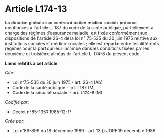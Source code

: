 # Article L174-13

La dotation globale des centres d'action médico-sociale précoce mentionnés à l'article L. 187 du code de la santé publique,
partiellement à charge des régimes d'assurance maladie, est fixée conformément aux dispositions de l'article 26-4 de la loi
n° 75-535 du 30 juin 1975 relative aux institutions sociales et médico-sociales ; elle est répartie entre les différents
régimes pour la part qui leur incombe dans les conditions fixées par les deuxième et troisième alinéas de l'article L. 174-8
du présent code.

**Liens relatifs à cet article**

_Cite_:

  - Loi n°75-535 du 30 juin 1975 - art. 26-4 (Ab)
  - Code de la santé publique - art. L187 (M)
  - Code de la sécurité sociale. - art. L174-8 (M)

_Codifié par_:

  - Décret n°85-1353 1985-12-17

_Créé par_:

  - Loi n°89-899 du 18 décembre 1989 - art. 13 () JORF 19 décembre 1989
